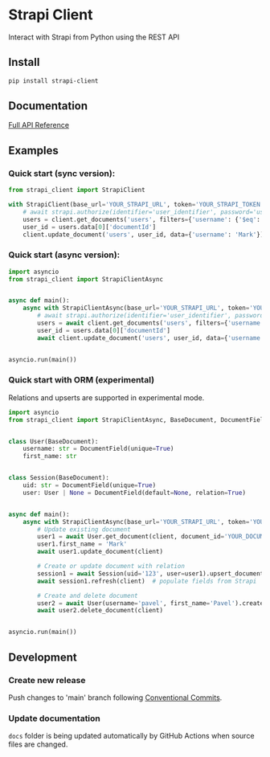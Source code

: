 # Strapi Client

Interact with Strapi from Python using the REST API

## Install

```bash
pip install strapi-client
```

## Documentation

[Full API Reference](https://roslovets-inc.github.io/strapi-client/reference/)

## Examples

### Quick start (sync version):

```python
from strapi_client import StrapiClient

with StrapiClient(base_url='YOUR_STRAPI_URL', token='YOUR_STRAPI_TOKEN') as client:
    # await strapi.authorize(identifier='user_identifier', password='user_password')  # Optional
    users = client.get_documents('users', filters={'username': {'$eq': 'Pavel'}})
    user_id = users.data[0]['documentId']
    client.update_document('users', user_id, data={'username': 'Mark'})
```

### Quick start (async version):

```python
import asyncio
from strapi_client import StrapiClientAsync


async def main():
    async with StrapiClientAsync(base_url='YOUR_STRAPI_URL', token='YOUR_STRAPI_TOKEN') as client:
        # await strapi.authorize(identifier='user_identifier', password='user_password')  # Optional
        users = await client.get_documents('users', filters={'username': {'$eq': 'Pavel'}})
        user_id = users.data[0]['documentId']
        await client.update_document('users', user_id, data={'username': 'Mark'})


asyncio.run(main())
```

### Quick start with ORM (experimental)

Relations and upserts are supported in experimental mode.

```python
import asyncio
from strapi_client import StrapiClientAsync, BaseDocument, DocumentField


class User(BaseDocument):
    username: str = DocumentField(unique=True)
    first_name: str


class Session(BaseDocument):
    uid: str = DocumentField(unique=True)
    user: User | None = DocumentField(default=None, relation=True)


async def main():
    async with StrapiClientAsync(base_url='YOUR_STRAPI_URL', token='YOUR_STRAPI_TOKEN') as client:
        # Update existing document
        user1 = await User.get_document(client, document_id='YOUR_DOCUMENT_ID')
        user1.first_name = 'Mark'
        await user1.update_document(client)

        # Create or update document with relation
        session1 = await Session(uid='123', user=user1).upsert_document(client)
        await session1.refresh(client)  # populate fields from Strapi

        # Create and delete document
        user2 = await User(username='pavel', first_name='Pavel').create_document(client)
        await user2.delete_document(client)


asyncio.run(main())
```

## Development

### Create new release

Push changes to 'main' branch following [Conventional Commits](https://www.conventionalcommits.org/en/v1.0.0/).

### Update documentation

`docs` folder is being updated automatically by GitHub Actions when source files are changed.
